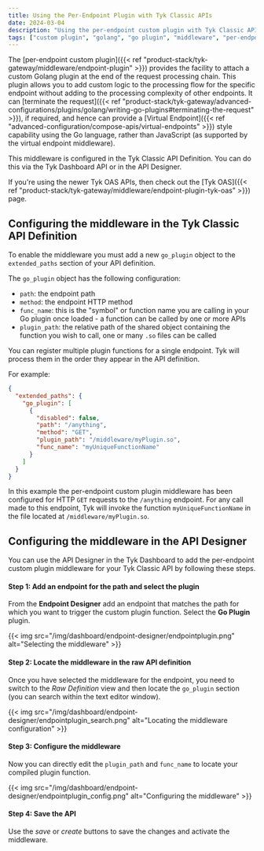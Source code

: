 ```yaml
---
title: Using the Per-Endpoint Plugin with Tyk Classic APIs
date: 2024-03-04
description: "Using the per-endpoint custom plugin with Tyk Classic APIs"
tags: ["custom plugin", "golang", "go plugin", "middleware", "per-endpoint", "Tyk Classic", "Tyk Classic API"]
---
```


The [per-endpoint custom plugin]({{< ref "product-stack/tyk-gateway/middleware/endpoint-plugin" >}}) provides the facility to attach a custom Golang plugin at the end of the request processing chain.
This plugin allows you to add custom logic to the processing flow for the specific endpoint without adding to the processing complexity of other endpoints.
It can [terminate the request]({{< ref "product-stack/tyk-gateway/advanced-configurations/plugins/golang/writing-go-plugins#terminating-the-request" >}}), if required,
and hence can provide a [Virtual Endpoint]({{< ref "advanced-configuration/compose-apis/virtual-endpoints" >}}) style capability using the Go language, rather than JavaScript (as supported by the virtual endpoint middleware).

This middleware is configured in the Tyk Classic API Definition. You can do this via the Tyk Dashboard API or in the API Designer.

If you're using the newer Tyk OAS APIs, then check out the [Tyk OAS]({{< ref "product-stack/tyk-gateway/middleware/endpoint-plugin-tyk-oas" >}}) page.

## Configuring the middleware in the Tyk Classic API Definition

To enable the middleware you must add a new `go_plugin` object to the `extended_paths` section of your API definition.

The `go_plugin` object has the following configuration:

- `path`: the endpoint path
- `method`: the endpoint HTTP method
- `func_name`: this is the "symbol" or function name you are calling in your Go plugin once loaded - a function can be called by one or more APIs
- `plugin_path`: the relative path of the shared object containing the function you wish to call, one or many `.so` files can be called

You can register multiple plugin functions for a single endpoint. Tyk will process them in the order they appear in the API definition.

For example:

```json {linenos=true, linenostart=1}
{
  "extended_paths": {
    "go_plugin": [
      {
        "disabled": false,
        "path": "/anything",
        "method": "GET",
        "plugin_path": "/middleware/myPlugin.so",
        "func_name": "myUniqueFunctionName"
      }
    ]
  }
}
```

In this example the per-endpoint custom plugin middleware has been configured for HTTP `GET` requests to the `/anything` endpoint. For any call made to this endpoint, Tyk will invoke the function `myUniqueFunctionName` in the file located at `/middleware/myPlugin.so`.

## Configuring the middleware in the API Designer

You can use the API Designer in the Tyk Dashboard to add the per-endpoint custom plugin middleware for your Tyk Classic API by following these steps.

#### Step 1: Add an endpoint for the path and select the plugin

From the **Endpoint Designer** add an endpoint that matches the path for which you want to trigger the custom plugin function. Select the **Go Plugin** plugin.

{{< img src="/img/dashboard/endpoint-designer/endpointplugin.png" alt="Selecting the middleware" >}}

#### Step 2: Locate the middleware in the raw API definition

Once you have selected the middleware for the endpoint, you need to switch to the _Raw Definition_ view and then locate the `go_plugin` section (you can search within the text editor window).

{{< img src="/img/dashboard/endpoint-designer/endpointplugin_search.png" alt="Locating the middleware configuration" >}}

#### Step 3: Configure the middleware

Now you can directly edit the `plugin_path` and `func_name` to locate your compiled plugin function.

{{< img src="/img/dashboard/endpoint-designer/endpointplugin_config.png" alt="Configuring the middleware" >}}

#### Step 4: Save the API

Use the _save_ or _create_ buttons to save the changes and activate the middleware.
